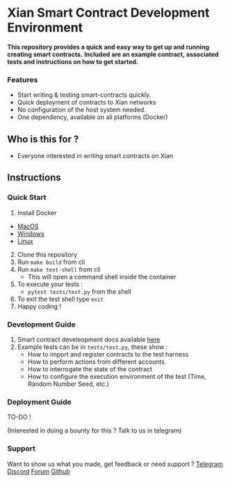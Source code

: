 # Xian Smart Contract Development Environment

**This repository provides a quick and easy way to get up and running creating smart contracts.**
**Included are an example contract, associated tests and instructions on how to get started.**

### Features

- Start writing & testing smart-contracts quickly.
- Quick deployment of contracts to Xian networks
- No configuration of the host system needed.
- One dependency, available on all platforms (Docker)

## Who is this for ?
- Everyone interested in writing smart contracts on Xian

## Instructions

### Quick Start
1. Install Docker
  - [MacOS](https://docs.docker.com/desktop/install/mac-install/)
  - [Windows](https://docs.docker.com/desktop/install/windows-install/)
  - [Linux](https://docs.docker.com/desktop/install/linux-install/)
2. Clone this repository
3. Run `make build` from cli
4. Run `make test-shell` from cli
   - This will open a command shell inside the container
5. To execute your tests :
   - `pytest tests/test.py` from the shell
6. To exit the test shell type `exit`
7. Happy coding !

### Development Guide

1. Smart contract develeopment docs available [here](https://contracting.xian.org/)
2. Example tests can be in `tests/test.py`, these show :
    - How to import and register contracts to the test harness
    - How to perform actions from different accounts
    - How to interrogate the state of the contract
    - How to configure the execution environment of the test (Time, Random Number Seed, etc.)

### Deployment Guide

TO-DO !

(Interested in doing a bounty for this ? Talk to us in telegram)


### Support
Want to show us what you made, get feedback or need support ? 
[Telegram](@xian_network)
[Discord](https://discord.gg/gfT4fVn9Kx)
[Forum](https://forum.xian.org/)
[Github](https://github.com/xian-network/)

